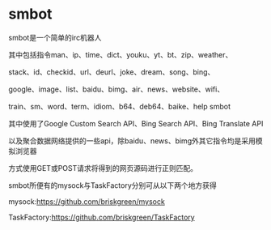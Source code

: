 smbot
====

smbot是一个简单的irc机器人

其中包括指令man、ip、time、dict、youku、yt、bt、zip、weather、 

stack、id、checkid、url、deurl、joke、dream、song、bing、 

google、image、list、baidu、bimg、air、news、website、wifi、 

train、sm、word、term、idiom、b64、deb64、baike、help smbot 


其中使用了Google Custom Search API、Bing Search API、Bing Translate API 

以及聚合数据网络提供的一些api，除baidu、news、bimg外其它指令均是采用模拟浏览器 

方式使用GET或POST请求将得到的网页源码进行正则匹配。


smbot所便有的mysock与TaskFactory分别可从以下两个地方获得 

mysock:https://github.com/briskgreen/mysock 

TaskFactory:https://github.com/briskgreen/TaskFactory

